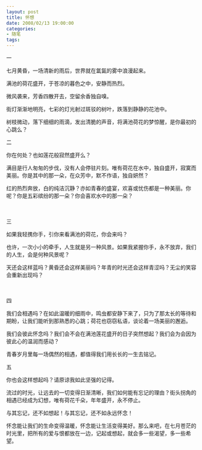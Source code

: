 ```yaml
---
layout: post
title: 怀想
date: 2008/02/13 19:00:00
categories: 
- 随笔
tags: 
---
```


一

七月黄昏，一场清新的雨后，世界就在氲氤的雾中浪漫起来。

满池的荷花盛开，于苍凉的暮色之中，安静而热烈。

微风袭来，芳香四散开去，空留余香独自嗅。

街灯渐渐地明亮，七彩的灯光射过斑驳的树叶，跌落到静静的花池中。

树枝微动，落下细细的雨滴，发出清脆的声音，将满池荷花的梦惊醒，是你最初的心跳么？

二

你在何处？也如莲花般寂然盛开么？

满目是行人匆匆的步伐，没有人会停驻片刻。唯有荷花在水中，独自盛开，寂寞而美丽。你是其中的那一朵，在众芳中，默不作语，独自妍然？

红的热烈奔放，白的纯洁沉静？亦如青春的盛宴，欢喜或忧伤都是一种美丽。你呢？你是五彩缤纷的那一朵？你会喜欢水中的那一朵？

　　　　　　　　　　

三

如果我轻携你手，引你来看满池的荷花，你会来吗？

也许，一次小小的牵手，人生就是另一种风景。如果我紧握你手，永不放弃，我们的人生，会是何种风景呢？

天还会这样蓝吗？黄昏还会这样美丽吗？年青的时光还会这样青涩吗？无尘的笑容会重新出现吗？

　　　　　　　　　　

四

我们会相遇吗？在如此温暖的细雨中，鸣虫都安静下来了，只为了那太长的等待和期盼，让我们能听到那熟悉的心跳；荷花也窃窃私语，谈论着一场美丽的邂逅。

我们会彼此怀念吗？我们会不会在满池莲花盛开的日子突然想起？我们会为会因为彼此心的温润而感动？

青春岁月里每一场偶然的相遇，都值得我们用长长的一生去铭记。

五

你也会这样想起吗？请原谅我如此坚强的记得。

流过的时光，让远去的一切变得日渐清晰，我们如何能有忘记的理由？街头拐角的相遇已经成为幻想，唯有荷花千朵，年年盛开，永不停止。

与其忘记，还不如想起！与其忘记，还不如永远怀念！

怀念能让我们的生命变得温暖，怀念能让生活变得美好。那么来吧，在七月苍茫的时光里，把所有的爱与恨都放在一边，记起或想起，就会多一些渴望，多一些希望。
